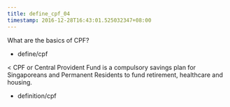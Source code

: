 ```yaml
---
title: define_cpf_04
timestamp: 2016-12-28T16:43:01.525032347+08:00
---
```


What are the basics of CPF?
* define/cpf

< CPF or Central Provident Fund is a compulsory savings plan for Singaporeans and Permanent Residents to fund retirement, healthcare and housing.
* definition/cpf

